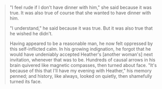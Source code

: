 > "I feel rude if I don't have dinner with him," she said because it was true. It was also true of course that she wanted to have dinner with him.
>
> "I understand," he said because it was true. But it was also true that he wished he didn't.
>
> Having appeared to be a reasonable man, he now felt oppressed by this self-inflicted calm. In his growing indignation, he forgot that he would have undeniably accepted Heather's [another woman's] next invitation, whenever that was to be. Hundreds of causal arrows in his brain quivered like magnetic compasses, then turned about face. "It's because of this that I'll have my evening with Heather," his memory penned; and history, like always, looked on quietly, then shamefully turned its face.
